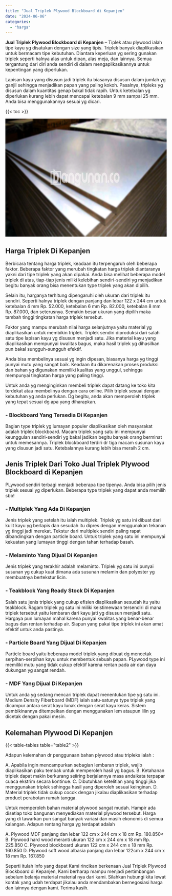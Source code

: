 ```yaml
---
title: "Jual Triplek Plywood Blockboard di Kepanjen"
date: "2024-06-06"
categories: 
  - "harga"
---
```


**Jual Triplek Plywood Blockboard di Kepanjen** – Tiplek atau plywood ialah tipe kayu yg disatukan dengan size yang tipis. Triplek banyak diaplikasikan untuk bermacam tipe kebutuhan. Diantara keperluan yg sering gunakan triplek seperti halnya alas untuk dipan, alas meja, dan lainnya. Semua tergantung dari diri anda sendiri di dalam mengaplikasikannya untuk kepentingan yang diperlukan.

Lapisan kayu yang disusun jadi triplek itu biasanya disusun dalam jumlah yg ganjil sehingga menjadikan papan yang paling kokoh. Pasalnya, tripleks yg disusun dalam kuantitas genap bakal tidak rapih. Untuk ketebalan yg diperlukan kurang lebih dapat mencapai ketebalan 9 mm sampai 25 mm. Anda bisa menggunakannya sesuai yg dicari.

{{< toc >}}

![Jual Triplek Plywood Blockboard di Kepanjen](/images/jual-triplek-murah-21.png)

## Harga Triplek Di Kepanjen

Berbicara tentang harga triplek, keadaan itu terpengaruh oleh beberapa faktor. Beberapa faktor yang merubah tingkatan harga triplek diantaranya yakni dari tipe triplek yang akan dipakai. Anda bisa melihat beberapa model triplek di atas, tiap-tiap jenis miliki kelebihan sendiri-sendiri yg menjadikan begitu banyak orang bisa menentukan type triplek yang akan dipilih.

Selain itu, harganya terhitung dipengaruhi oleh ukuran dari triplek itu sendiri. Seperti halnya triplek dengan panjang dan lebar 122 x 244 cm untuk ketebalan 4 mm Rp. 52.000, ketebalan 6 mm Rp. 82.000, ketebalan 8 mm Rp. 87.000, dan seterusnya. Semakin besar ukuran yang dipilih maka tambah tinggi tingkatan harga triplek tersebut.

Faktor yang mampu merubah nilai harga selanjutnya yaitu material yg diaplikasikan untuk membikin triplek. Triplek sendiri diproduksi dari salah satu tipe lapisan kayu yg disusun menjadi satu. Jika material kayu yang diaplikasikan mempunyai kwalitas bagus, maka hasil triplek yg dihasilkan pun bakal sungguh-sungguh efektif.

Anda bisa membelinya sesuai yg ingin dipesan, biasanya harga yg tinggi punyai mutu yang sangat baik. Keadaan itu dikarenakan proses produksi dan bahan yg digunakan memiliki kualitas yang unggul, sehingga mempunyai tingkatan harga yang paling tinggi.

Untuk anda yg menginginkan membeli triplek dapat datang ke toko kita terdekat atau membelinya dengan cara online. Pilih triplek sesuai dengan kebutuhan yg anda perlukan. Dg begitu, anda akan memperoleh triplek yang tepat sesuai dg apa yang diharapkan.

### \- Blockboard Yang Tersedia Di Kepanjen

Bagian type triplek yg lumayan populer diaplikasikan oleh masyarakat adalah triplek blockboard. Macam triplek yang satu ini mempunyai keunggulan sendiri-sendiri yg bakal jadikan begitu banyak orang berminat untuk memesannya. Triplek blockboard terdiri dr tiga macam susunan kayu yang disusun jadi satu. Ketebalannya kurang lebih bisa meraih 2 cm.

## Jenis Triplek Dari Toko Jual Triplek Plywood Blockboard di Kepanjen

PLywood sendiri terbagi menjadi beberapa tipe tipenya. Anda bisa pilih jenis triplek sesuai yg diperlukan. Beberapa type triplek yang dapat anda memilih sbb!

### \- Multiplek Yang Ada Di Kepanjen

Jenis triplek yang setelah itu ialah multiplek. Triplek yg satu ini dibuat dari kulit kayu yg berlapis dan sesudah itu dipres dengan menggunakan tekanan yg tinggi jadi merekat. Tekstur dari multiplek sendiri paling rapat dibandingkan dengan particle board. Untuk triplek yang satu ini mempunyai kekuatan yang lumayan tinggi dengan tahan terhadap basah.

### \- Melaminto Yang Dijual Di Kepanjen

Jenis triplek yang terakhir adalah melaminto. Triplek yg satu ini punyai susunan yg cukup kuat dimana ada susunan melamin dan polyester yg membuatnya bertekstur licin.

### \- Teakblock Yang Ready Stock Di Kepanjen

Salah satu jenis triplek yang cukup efisien diaplikasikan sesudah itu yaitu teakblock. Ragam triplek yg satu ini miliki keistimewaan tersendiri di mana triplek tersebut yaitu lembaran dari kayu jati yg disusun menjadi satu. Hargaya pun lumayan mahal karena punyai kwalitas yang benar-benar bagus dan rentan terhadap air. Siapun yang pakai tipe triplek ini akan amat efektif untuk anda pastinya.

### \- Particle Board Yang Dijual Di Kepanjen

Particle board yaitu beberapa model triplek yang dibuat dg mencetak serpihan-serpihan kayu untuk membentuk sebuah papan. PLywood type ini memiliki mutu yang tidak cukup efektif karena rentan pada air dan daya dukungan yg sangat rendah.

### \- MDF Yang Dijual Di Kepanjen

Untuk anda yg sedang mencari triplek dapat menentukan tipe yg satu ini. Medium Density Fiberboard (MDF) ialah satu-satunya type triplek yang dicampur antara serat kayu lunak dengan serat kayu keras. Sistem pembikinannya ditempelkan dengan menggunakan lem ataupun lilin yg dicetak dengan pakai mesin.

## Kelemahan Plywood Di Kepanjen

{{< table-tables table="table2" >}}

Adapun kelemahan dr penggunaan bahan plywood atau tripleks ialah :

A. Apabila ingin mencampurkan sebagian lembaran triplek, wajib diaplikasikan paku tembak untuk memperoleh hasil yg bagus. B. Ketahanan triplek dapat makin berkurang seiiring berjalannya masa andaikata terpapar cuaca ekstrim secara kontinue. C. Dibutuhkan ketelitian yang tinggi jika menggunakan triplek sehingga hasil yang diperoleh sesuai keinginan. D. Material triplek tidak cukup cocok dengan jikalau diaplikasikan terhadap product perabotan rumah tangga.

Untuk memperoleh bahan material plywood sangat mudah. Hampir ada disetiap toko bangunan menyediakan material plywood tersebut. Harga yang di tawarkan pun sangat banyak variasi dan masih ekonomis di semua kalangan. Adapun rentang harga yg terdapat adalah

A. Plywood MDF panjang dan lebar 122 cm x 244 cm x 18 cm Rp. 180.850< B. Plywood hard wood meranti ukuran 122 cm x 244 cm x 18 mm Rp. 225.850 C. Plywood blockboard ukuran 122 cm x 244 cm x 18 mm Rp. 160.850 D. Plywood soft wood albasia panjang dan lebar 122cm x 244 cm x 18 mm Rp. 167.850

Seperti itulah Info yang dapat Kami rincikan berkenaan Jual Triplek Plywood Blockboard di Kepanjen, Kami berharap mampu menjadi pertimbangan sebelum belanja material material nya dari kami. Silahkan hubungi kita lewat kontak yang udah terdapat jikalau anda mendambakan bernegosiasi harga dan lainnya dengan kami. Terima kasih.
